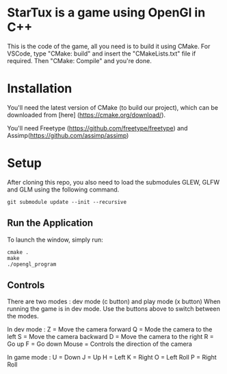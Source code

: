 # StarTux is a game using OpenGl in C++

This is the code of the game, all you need is to build it using CMake. For VSCode, type "CMake: build" and insert the "CMakeLists.txt" file if required. Then "CMake: Compile" and you're done. 

# Installation

You'll need the latest version of CMake (to build our project), which can be downloaded from [here] (https://cmake.org/download/).

You'll need Freetype (https://github.com/freetype/freetype) and Assimp(https://github.com/assimp/assimp) 

# Setup

After cloning this repo, you also need to load the submodules GLEW, GLFW and GLM using the following command.

    git submodule update --init --recursive


## Run the Application

To launch the window, simply run:

    cmake .
    make
    ./opengl_program

## Controls

There are two modes : dev mode (c button) and play mode (x button)
When running the game is in dev mode. Use the buttons above to switch between the modes.

In dev mode :
    Z = Move the camera forward
    Q = Mode the camera to the left
    S = Move the camera backward
    D = Move the camera to the right
    R = Go up
    F = Go down
    Mouse = Controls the direction of the camera

In game mode :
    U = Down
    J = Up
    H = Left
    K = Right
    O = Left Roll
    P = Right Roll
